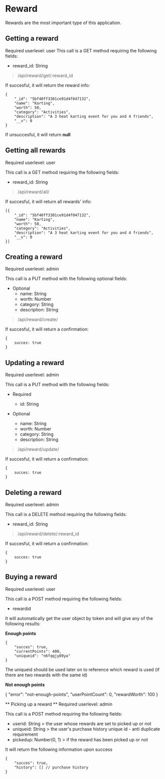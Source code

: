 # Reward

Rewards are the most important type of this application.


## Getting a reward
Required userlevel: user
This call is a GET method requiring the following fields:
- reward_id: String

> /api/reward/get/:reward_id


If succesful, it will return the reward info:
```
{
    "_id": "5bf40ff3301ce91d4f047132",
    "name": "Karting",
    "worth": 50,
    "category": "Activities",
    "description": "A 3 heat karting event for you and 4 friends",
    "__v": 0
}
``` 

If unsuccesful, it will return **null**



## Getting all rewards
Required userlevel: user

This call is a GET method requiring the following fields:
- reward_id: String

> /api/reward/all/


If succesful, it will return all rewards' info:
```
[{
    "_id": "5bf40ff3301ce91d4f047132",
    "name": "Karting",
    "worth": 50,
    "category": "Activities",
    "description": "A 3 heat karting event for you and 4 friends",
    "__v": 0
}]
``` 


## Creating a reward
Required userlevel: admin

This call is a PUT method with the following optional fields:
- Optional
  - name: String
  - worth: Number
  - category: String
  - description: String

> /api/reward/create/

If succesful, it will return a confirmation:
```
{
    succes: true
}
``` 


## Updating a reward
Required userlevel: admin

This call is a PUT method with the following fields:
- Required
  - id: String

- Optional
  - name: String
  - worth: Number
  - category: String
  - description: String

> /api/reward/update/

If succesful, it will return a confirmation:
```
{
    succes: true
}
``` 




## Deleting a reward
Required userlevel: admin

This call is a DELETE method requiring the following fields:
- reward_id: String

> /api/reward/delete/:reward_id

If succesful, it will return a confirmation:
```
{
    succes: true
}
``` 


## Buying a reward
Required userlevel: user

This call is a POST method requiring the following fields:
- rewardid

It will automatically get the user object by token and will give any of the following results:

**Enough points**
```
{
    "succes": true,
    "currentPoints": 400,
    "uniqueid": "n6fqqjy89ya"
}
```
The uniqueid should be used later on to reference which reward is used (if there are two rewards with the same id)

**Not enough points**

{
    "error": "not-enough-points",
    "userPointCount": 0,
    "rewardWorth": 100
}

** Picking up a reward **
Required userlevel: admin

This call is a POST method requiring the following fields:
- userid: String > the user whose rewards are set to picked up or not
- uniqueid: String > the user's purchase history unique id - anti duplicate requirement
- pickedup: Number(0, 1) > if the reward has been picked up or not

It will return the following information upon success
```
{
	"succes": true,
	"history": [] // purchase history
}
```